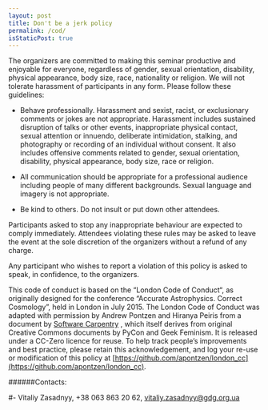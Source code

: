 ```yaml
---
layout: post
title: Don't be a jerk policy
permalink: /cod/
isStaticPost: true
---
```



The organizers are committed to making this seminar productive and
enjoyable for everyone, regardless of gender, sexual orientation,
disability, physical appearance, body size, race, nationality or
religion. We will not tolerate harassment of participants in any
form. Please follow these guidelines:

- Behave professionally. Harassment and sexist, racist, or
  exclusionary comments or jokes are not appropriate. Harassment
  includes sustained disruption of talks or other events,
  inappropriate physical contact, sexual attention or innuendo,
  deliberate intimidation, stalking, and photography or recording of
  an individual without consent. It also includes offensive comments
  related to gender, sexual orientation, disability, physical
  appearance, body size, race or religion.

- All communication should be appropriate for a professional
  audience including people of many different backgrounds. Sexual
  language and imagery is not appropriate.
  
- Be kind to others. Do not insult or put down other attendees.


Participants asked to stop any inappropriate behaviour are expected
to comply immediately. Attendees violating these rules may be asked
to leave the event at the sole discretion of the organizers without
a refund of any charge.

Any participant who wishes to report a violation of this policy is
asked to speak, in confidence, to the organizers.


This code of conduct is based on the “London Code of Conduct“, as originally designed for the conference “Accurate Astrophysics. Correct Cosmology”, held in London in July 2015. The London Code of Conduct was adapted with permission by Andrew Pontzen and Hiranya Peiris from a document by [Software Carpentry](http://software-carpentry.org/conduct.html) , which itself derives from original Creative Commons documents by PyCon and Geek Feminism. It is released under a CC-Zero licence for reuse. To help track people’s improvements and best practice, please retain this acknowledgement, and log your re-use or modification of this policy at [https://github.com/apontzen/london_cc](https://github.com/apontzen/london_cc).


######Contacts:

#- Vitaliy Zasadnyy, +38 063 863 20 62, [vitaliy.zasadnyy@gdg.org.ua](mailto:vitaliy.zasadnyy@gdg.org.ua)

<img class="img-responsive feature-image" src="{{ site.baseurl }}/img/posts/cod.jpg" style="display:none">
